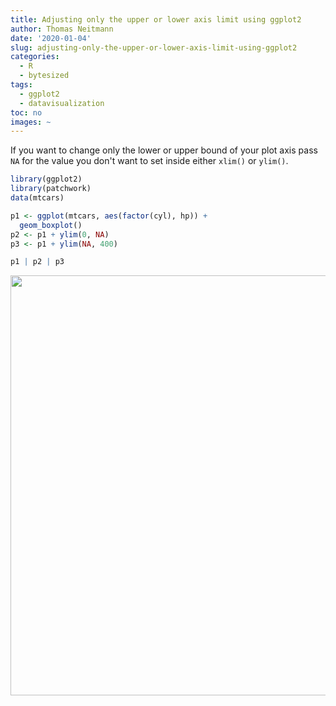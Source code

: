 ```yaml
---
title: Adjusting only the upper or lower axis limit using ggplot2
author: Thomas Neitmann
date: '2020-01-04'
slug: adjusting-only-the-upper-or-lower-axis-limit-using-ggplot2
categories:
  - R
  - bytesized
tags:
  - ggplot2
  - datavisualization
toc: no
images: ~
---
```


If you want to change only the lower or upper bound of your plot axis pass `NA` for the value you don't want to set inside either `xlim()` or `ylim()`.


```r
library(ggplot2)
library(patchwork)
data(mtcars)

p1 <- ggplot(mtcars, aes(factor(cyl), hp)) +
  geom_boxplot()
p2 <- p1 + ylim(0, NA)
p3 <- p1 + ylim(NA, 400)

p1 | p2 | p3
```

<img src="/posts/2020-01-04-adjusting-only-the-upper-or-lower-axis-limit-using-ggplot2_files/figure-html/unnamed-chunk-1-1.png" width="672" />

